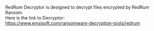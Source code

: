 RedRum Decryptor is designed to decrypt files encrypted by RedRum Ransom.\
Here is the link to Decryptor:\
https://www.emsisoft.com/ransomware-decryption-tools/redrum
